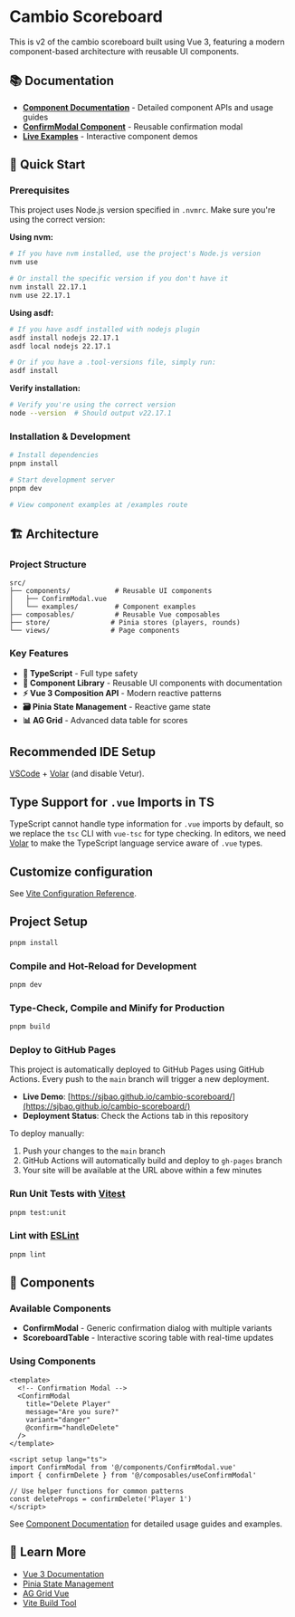 # Cambio Scoreboard

This is v2 of the cambio scoreboard built using Vue 3, featuring a modern component-based architecture with reusable UI components.

## 📚 Documentation

- **[Component Documentation](./docs/README.md)** - Detailed component APIs and usage guides
- **[ConfirmModal Component](./docs/components/ConfirmModal.md)** - Reusable confirmation modal
- **[Live Examples](./src/components/examples/)** - Interactive component demos

## 🚀 Quick Start

### Prerequisites

This project uses Node.js version specified in `.nvmrc`. Make sure you're using the correct version:

**Using nvm:**

```sh
# If you have nvm installed, use the project's Node.js version
nvm use

# Or install the specific version if you don't have it
nvm install 22.17.1
nvm use 22.17.1
```

**Using asdf:**

```sh
# If you have asdf installed with nodejs plugin
asdf install nodejs 22.17.1
asdf local nodejs 22.17.1

# Or if you have a .tool-versions file, simply run:
asdf install
```

**Verify installation:**

```sh
# Verify you're using the correct version
node --version  # Should output v22.17.1
```

### Installation & Development

```sh
# Install dependencies
pnpm install

# Start development server
pnpm dev

# View component examples at /examples route
```

## 🏗️ Architecture

### Project Structure

```
src/
├── components/           # Reusable UI components
│   ├── ConfirmModal.vue
│   └── examples/         # Component examples
├── composables/          # Reusable Vue composables
├── store/               # Pinia stores (players, rounds)
└── views/               # Page components
```

### Key Features

- **🎯 TypeScript** - Full type safety
- **🎨 Component Library** - Reusable UI components with documentation
- **⚡ Vue 3 Composition API** - Modern reactive patterns
- **🗃️ Pinia State Management** - Reactive game state
- **📊 AG Grid** - Advanced data table for scores

## Recommended IDE Setup

[VSCode](https://code.visualstudio.com/) + [Volar](https://marketplace.visualstudio.com/items?itemName=Vue.volar) (and disable Vetur).

## Type Support for `.vue` Imports in TS

TypeScript cannot handle type information for `.vue` imports by default, so we replace the `tsc` CLI with `vue-tsc` for type checking. In editors, we need [Volar](https://marketplace.visualstudio.com/items?itemName=Vue.volar) to make the TypeScript language service aware of `.vue` types.

## Customize configuration

See [Vite Configuration Reference](https://vite.dev/config/).

## Project Setup

```sh
pnpm install
```

### Compile and Hot-Reload for Development

```sh
pnpm dev
```

### Type-Check, Compile and Minify for Production

```sh
pnpm build
```

### Deploy to GitHub Pages

This project is automatically deployed to GitHub Pages using GitHub Actions. Every push to the `main` branch will trigger a new deployment.

- **Live Demo**: [https://sjbao.github.io/cambio-scoreboard/](https://sjbao.github.io/cambio-scoreboard/)
- **Deployment Status**: Check the Actions tab in this repository

To deploy manually:

1. Push your changes to the `main` branch
2. GitHub Actions will automatically build and deploy to `gh-pages` branch
3. Your site will be available at the URL above within a few minutes

### Run Unit Tests with [Vitest](https://vitest.dev/)

```sh
pnpm test:unit
```

### Lint with [ESLint](https://eslint.org/)

```sh
pnpm lint
```

## 🧩 Components

### Available Components

- **ConfirmModal** - Generic confirmation dialog with multiple variants
- **ScoreboardTable** - Interactive scoring table with real-time updates

### Using Components

```vue
<template>
  <!-- Confirmation Modal -->
  <ConfirmModal
    title="Delete Player"
    message="Are you sure?"
    variant="danger"
    @confirm="handleDelete"
  />
</template>

<script setup lang="ts">
import ConfirmModal from '@/components/ConfirmModal.vue'
import { confirmDelete } from '@/composables/useConfirmModal'

// Use helper functions for common patterns
const deleteProps = confirmDelete('Player 1')
</script>
```

See [Component Documentation](./docs/README.md) for detailed usage guides and examples.

## 📖 Learn More

- [Vue 3 Documentation](https://vuejs.org/)
- [Pinia State Management](https://pinia.vuejs.org/)
- [AG Grid Vue](https://ag-grid.com/vue-data-grid/)
- [Vite Build Tool](https://vite.dev/)
